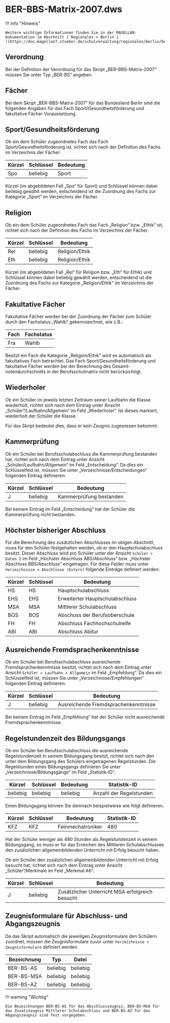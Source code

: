 # BER-BBS-Matrix-2007.dws

!!! info "Hinweis"

    Weitere wichtige Informationen finden Sie in der MAGELLAN-Dokumentation im Abschnitt [`Regionales > Berlin`]((https://doc.magellan7.stueber.de/schulverwaltung/regionales/berlin/berlin/))!

## Verordnung

Bei der Definition der Verordnung für das Skript „BER-BBS-Matrix-2007“ müssen Sie unter Typ „BER-BS“ angeben.

## Fächer

Bei dem Skript „BER-BBS-Matrix-2007“ für das Bundesland Berlin sind die folgenden Angaben für das Fach Sport/Gesundheitsförderung und fakultative Fächer Voraussetzung.

## Sport/Gesundheitsförderung

Ob ein dem Schüler zugeordnetes Fach das Fach Sport/Gesundheitsförderung ist, richtet sich nach der Definition des Fachs im Verzeichnis der Fächer.

|Kürzel|Schlüssel |Bedeutung|
|--|--|--|
|Spo|beliebig|Sport|

Kürzel (im abgebildeten Fall „Spo“ für Sport) und Schlüssel können dabei beliebig gewählt werden, entscheidend ist die Zuordnung des Fachs zur Kategorie „Sport“ im Verzeichnis der Fächer.

## Religion

Ob ein dem Schüler zugeordnetes Fach das Fach „Religion“ bzw. „Ethik“ ist, richtet sich nach der Definition des Fachs im Verzeichnis der Fächer.

|Kürzel |Schlüssel| Bedeutung|
|--|--|--|
|Rel|beliebig| Religion/Ethik|
|Eth|beliebig| Religion/Ethik|

Kürzel (im abgebildeten Fall „Rel“ für Religion bzw. „Eth“ für Ethik) und Schlüssel können dabei beliebig gewählt werden, entscheidend ist die Zuordnung des Fachs zur Kategorie „Religion/Ethik“ im Verzeichnis der Fächer.

## Fakultative Fächer

Fakultative Fächer werden bei der Zuordnung der Fächer zum Schüler durch den Fachstatus „Wahlb“ gekennzeichnet, wie z.B.:

|Fach |Fachstatus|
|--|--|
|Fra |Wahlb|

Besitzt ein Fach die Kategorie „Religion/Ethik“ wird es automatisch als fakultatives Fach betrachtet.
Das Fach Sport/Gesundheitsförderung und fakultative Fächer werden bei der Berechnung des Gesamt-notendurchschnitts in der Berufsschulmatrix nicht berücksichtigt.

## Wiederholer

Ob ein Schüler im jeweils letzten Zeitraum seiner Laufbahn die Klasse wiederholt, richtet sich nach dem Eintrag unter Ansicht „Schüler“/Laufbahn/Allgemein“ im Feld „Wiederholer“. Ist dieses markiert, wiederholt der Schüler die Klasse.

Für das Skript bedeutet dies, dass er kein Zeugnis zugewiesen bekommt.

## Kammerprüfung

Ob ein Schüler bei Berufsschulabschluss die Kammerprüfung bestanden hat, richtet sich nach dem Eintrag unter Ansicht „Schüler/Laufbahn/Allgemein“ im Feld „Entscheidung“. Da dies ein Schlüsselfeld ist, müssen Sie unter „Verzeichnisse/Entscheidungen“ folgenden Eintrag definieren:

|Kürzel |Schlüssel |Bedeutung|
|--|--|--|
|J|beliebig|Kammerprüfung bestanden|

Bei keinem Eintrag im Feld „Entscheidung“ hat der Schüler die Kammerprüfung nicht bestanden.

## Höchster bisheriger Abschluss

Für die Berechnung des zusätzlichen Abschlusses im obigen Abschnitt, muss für den Schüler festgehalten werden, ob er den Hauptschulabschluss besitzt. Dieser Abschluss wird pro Schüler unter der Ansicht ```Schüler > Daten 2``` im Feld „Höchster Abschluss ABS/Abschluss“ bzw. „Höchster Abschluss BBS/Abschluss“ eingetragen. Für diese Felder muss unter ```Verzeichnisse > Abschlüsse (Extern)``` folgende Einträge definiert werden:

|Kürzel |Schlüssel |Bedeutung|
|--|--|--|
|HS |HS |Hauptschulabschluss|
|EHS| EHS |Erweiterter Hauptschulabschluss|
|MSA| MSA |Mittlerer Schulabschluss|
|BOS| BOS |Abschuss der Berufsoberschule|
|FH |FH |Abschluss Fachhochschulreife|
|ABI| ABI |Abschluss Abitur|

## Ausreichende Fremdsprachenkenntnisse

Ob ein Schüler bei Berufsschulabschluss ausreichende Fremdsprachenkenntnisse besitzt, richtet sich nach dem Eintrag unter Ansicht ```Schüler > Laufbahn > Allgemein``` im Feld „Empfehlung“. Da dies ein Schlüsselfeld ist, müssen Sie unter „Verzeichnisse/Empfehlungen“ folgenden Eintrag definieren:

|Kürzel |Schlüssel |Bedeutung|
|--|--|--|
|J|beliebig|Ausreichende Fremdsprachenkenntnisse|

Bei keinem Eintrag im Feld „Empfehlung“ hat der Schüler nicht ausreichende Fremdsprachenkenntnisse.

## Regelstundenzeit des Bildungsgangs

Ob ein Schüler bei Berufsschulabschluss die ausreichende Regelstundenzeit in seinem Bildungsgang besitzt, richtet sich nach den unter dem Bildungsgang des Schülers eingetragenen Regelstunden. Die Regelstunden eines Bildungsgangs definieren Sie unter „Verzeichnisse/Bildungsgänge“ im Feld „Statistik-ID“.

|Kürzel |Schlüssel |Bedeutung|Statistik-ID|
|--|--|--|--|
|beliebig|beliebig|beliebig|Anzahl der Regelstunden|

Einen Bildungsgang können Sie demnach beispielweise wie folgt definieren.

|Kürzel |Schlüssel |Bedeutung |Statistik-ID|
|--|--|--|--|
|KFZ|KFZ|Feinmechatroniker|480|

Hat der Schüler weniger als 480 Stunden als Regelstundenzeit in seinem Bildungsgang, so muss er für das Erreichen des Mittleren Schulabschlusses den zusätzlichen allgemeinbildenden Unterricht mit Erfolg besucht haben.

Ob ein Schüler den zusätzlichen  allgemeinbildenden Unterricht mit Erfolg besucht hat,  richtet sich nach dem Eintrag unter Ansicht „Schüler“/Merkmale im Feld „Merkmal A6“.

|Kürzel |Schlüssel |Bedeutung|
|--|--|--|
|J |beliebig|Zusätzlicher Unterricht MSA erfolgreich besucht|

## Zeugnisformulare für Abschluss- und Abgangszeugnis

Da das Skript automatisch die jeweiligen Zeugnisformulare den Schülern zuordnet, müssen die Zeugnisformulare zuvor unter ```Verzeichnisse > Zeugnisformulare``` definiert werden.

|Bezeichnung| Typ| Datei|
|--|--|--|
|BER-BS-AS|beliebig|beliebig|
|BER-BS-MSA|beliebig|beliebig|
|BER-BS-AZ|beliebig|beliebig|

!!! warning "Wichtig"

    Die Bezeichnungen BER-BS-AS für das Abschlusszeugnis, BER-BS-MSA für das Zusatzzeugnis Mittlerer Schulabschluss und BER-BS-AZ für das Abgangszeugnis sind fest vorgegeben.
